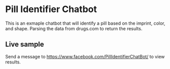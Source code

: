 # Pill Identifier Chatbot
This is an exmaple chatbot that will identify a pill based on the imprint, color, and shape.
Parsing the data from drugs.com to return the results.

## Live sample
Send a message to https://www.facebook.com/PillIdentifierChatBot/ to view results.
